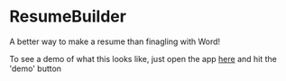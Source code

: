 # ResumeBuilder
A better way to make a resume than finagling with Word!

To see a demo of what this looks like, just open the app [here](https://brendan-mcmahon.github.io/ResumeBuilder/) and hit the 'demo' button
